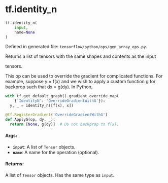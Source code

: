 <div itemscope itemtype="http://developers.google.com/ReferenceObject">
<meta itemprop="name" content="tf.identity_n" />
</div>

# tf.identity_n

``` python
tf.identity_n(
    input,
    name=None
)
```



Defined in generated file: `tensorflow/python/ops/gen_array_ops.py`.

Returns a list of tensors with the same shapes and contents as the input

tensors.

This op can be used to override the gradient for complicated functions. For
example, suppose y = f(x) and we wish to apply a custom function g for backprop
such that dx = g(dy). In Python,

```python
with tf.get_default_graph().gradient_override_map(
    {'IdentityN': 'OverrideGradientWithG'}):
  y, _ = identity_n([f(x), x])

@tf.RegisterGradient('OverrideGradientWithG')
def ApplyG(op, dy, _):
  return [None, g(dy)]  # Do not backprop to f(x).
```

#### Args:

* <b>`input`</b>: A list of `Tensor` objects.
* <b>`name`</b>: A name for the operation (optional).


#### Returns:

A list of `Tensor` objects. Has the same type as `input`.